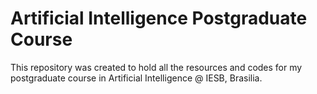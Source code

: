 # Artificial Intelligence Postgraduate Course

This repository was created to hold all the resources and codes for my postgraduate course in Artificial Intelligence @ IESB, Brasilia.
